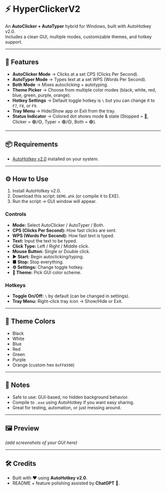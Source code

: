 # ⚡ HyperClickerV2  

An **AutoClicker + AutoTyper** hybrid for Windows, built with AutoHotkey v2.0.  
Includes a clean GUI, multiple modes, customizable themes, and hotkey support.  

---

## 🚀 Features
- **AutoClicker Mode** → Clicks at a set CPS (Clicks Per Second).  
- **AutoTyper Mode** → Types text at a set WPS (Words Per Second).  
- **Both Mode** → Mixes autoclicking + autotyping.  
- **Theme Picker** → Choose from multiple color modes (black, white, red, blue, green, purple, orange).  
- **Hotkey Settings** → Default toggle hotkey is `\` but you can change it to `F7`, `F8`, or `F9`.  
- **Tray Menu** → Hide/Show app or Exit from the tray.  
- **Status Indicator** → Colored dot shows mode & state (Stopped = 🔴, Clicker = 🟢/🟡, Typer = 🟢/🟡, Both = 🟣).  

---

## 📦 Requirements
- [AutoHotkey v2.0](https://www.autohotkey.com/) installed on your system.  

---

## ⚙️ How to Use
1. Install AutoHotkey v2.0.  
2. Download this script: `DEMO.ahk` (or compile it to EXE).  
3. Run the script → GUI window will appear.  

### Controls
- **Mode:** Select AutoClicker / AutoTyper / Both.  
- **CPS (Clicks Per Second):** How fast clicks are sent.  
- **WPS (Words Per Second):** How fast text is typed.  
- **Text:** Input the text to be typed.  
- **Click Type:** Left / Right / Middle click.  
- **Mouse Button:** Single or Double click.  
- **▶ Start:** Begin autoclicking/typing.  
- **■ Stop:** Stop everything.  
- **⚙️ Settings:** Change toggle hotkey.  
- **🌙 Theme:** Pick GUI color scheme.  

### Hotkeys
- **Toggle On/Off:** `\` by default (can be changed in settings).  
- **Tray Menu:** Right-click tray icon → Show/Hide or Exit.  

---

## 🎨 Theme Colors
- Black  
- White  
- Blue  
- Red  
- Green  
- Purple  
- Orange (custom hex `0xFFA500`)  

---

## 📜 Notes
- Safe to use: GUI-based, no hidden background behavior.  
- Compile to `.exe` using AutoHotkey if you want easy sharing.  
- Great for testing, automation, or just messing around.  

---

## 🖼️ Preview
*(add screenshots of your GUI here)*  

---

## 🛠️ Credits
- Built with ❤️ using **AutoHotkey v2.0**.  
- README + feature polishing assisted by **ChatGPT** 🤖.  
